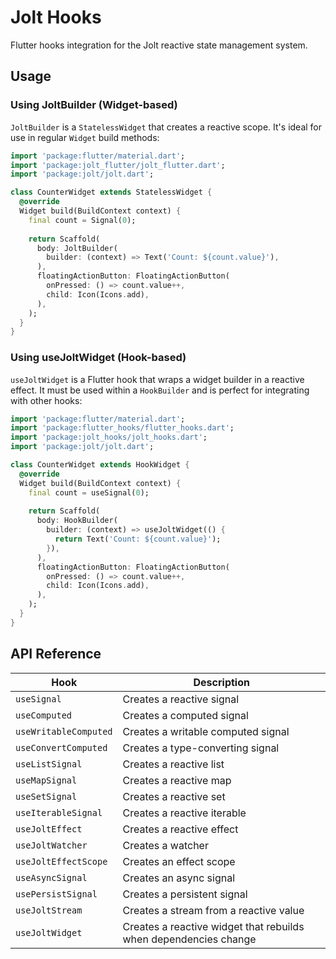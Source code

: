 # Jolt Hooks

Flutter hooks integration for the Jolt reactive state management system.

## Usage

### Using JoltBuilder (Widget-based)

`JoltBuilder` is a `StatelessWidget` that creates a reactive scope. It's ideal for use in regular `Widget` build methods:

```dart
import 'package:flutter/material.dart';
import 'package:jolt_flutter/jolt_flutter.dart';
import 'package:jolt/jolt.dart';

class CounterWidget extends StatelessWidget {
  @override
  Widget build(BuildContext context) {
    final count = Signal(0);
    
    return Scaffold(
      body: JoltBuilder(
        builder: (context) => Text('Count: ${count.value}'),
      ),
      floatingActionButton: FloatingActionButton(
        onPressed: () => count.value++,
        child: Icon(Icons.add),
      ),
    );
  }
}
```

### Using useJoltWidget (Hook-based)

`useJoltWidget` is a Flutter hook that wraps a widget builder in a reactive effect. It must be used within a `HookBuilder` and is perfect for integrating with other hooks:

```dart
import 'package:flutter/material.dart';
import 'package:flutter_hooks/flutter_hooks.dart';
import 'package:jolt_hooks/jolt_hooks.dart';
import 'package:jolt/jolt.dart';

class CounterWidget extends HookWidget {
  @override
  Widget build(BuildContext context) {
    final count = useSignal(0);
    
    return Scaffold(
      body: HookBuilder(
        builder: (context) => useJoltWidget(() {
          return Text('Count: ${count.value}');
        }),
      ),
      floatingActionButton: FloatingActionButton(
        onPressed: () => count.value++,
        child: Icon(Icons.add),
      ),
    );
  }
}
```

## API Reference

| Hook | Description |
|------|-------------|
| `useSignal` | Creates a reactive signal |
| `useComputed` | Creates a computed signal |
| `useWritableComputed` | Creates a writable computed signal |
| `useConvertComputed` | Creates a type-converting signal |
| `useListSignal` | Creates a reactive list |
| `useMapSignal` | Creates a reactive map |
| `useSetSignal` | Creates a reactive set |
| `useIterableSignal` | Creates a reactive iterable |
| `useJoltEffect` | Creates a reactive effect |
| `useJoltWatcher` | Creates a watcher |
| `useJoltEffectScope` | Creates an effect scope |
| `useAsyncSignal` | Creates an async signal |
| `usePersistSignal` | Creates a persistent signal |
| `useJoltStream` | Creates a stream from a reactive value |
| `useJoltWidget` | Creates a reactive widget that rebuilds when dependencies change |
